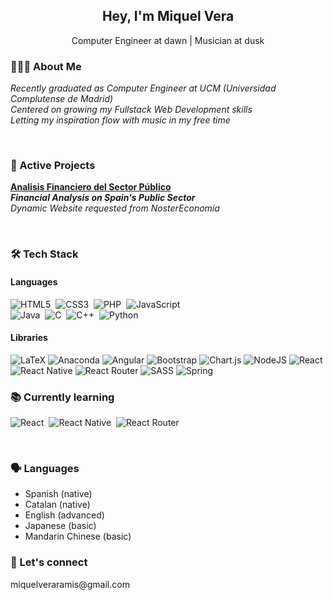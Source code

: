 <!-- README Miquel Vera -->
<!-- Badges: https://github.com/Ileriayo/markdown-badges -->

<h2 align = "center">Hey, I'm Miquel Vera</h2>
<p align="center">Computer Engineer at dawn | Musician at dusk</p>

<h3>👨🏻‍💻 About Me</h3>
<p>
  <i>
    Recently graduated as Computer Engineer at UCM (Universidad Complutense de Madrid)
    <br>
    Centered on growing my Fullstack Web Development skills
    <br>
    Letting my inspiration flow with music in my free time
  </i>
</p>

<br>

<h3>📝 Active Projects</h3>
<p>
  <b><a href="https://www.analisisfinancierosectorpublico.com">Analisis Financiero del Sector Público</a></b>
  <br>
  <b><i>Financial Analysis on Spain's Public Sector</i></b>
  <br>
  <i>Dynamic Website requested from NosterEconomia</i>
</p>

<br>

<h3>🛠 Tech Stack</h3>
<h4>Languages</h4>

![HTML5](https://img.shields.io/badge/html5-%23E34F26.svg?style=for-the-badge&logo=html5&logoColor=white)&nbsp;
![CSS3](https://img.shields.io/badge/css3-%231572B6.svg?style=for-the-badge&logo=css3&logoColor=white)&nbsp;
![PHP](https://img.shields.io/badge/php-%23777BB4.svg?style=for-the-badge&logo=php&logoColor=white)&nbsp;
![JavaScript](https://img.shields.io/badge/javascript-%23323330.svg?style=for-the-badge&logo=javascript&logoColor=%23F7DF1E)&nbsp;
<br>
![Java](https://img.shields.io/badge/java-%23ED8B00.svg?style=for-the-badge&logo=java&logoColor=white)&nbsp;
![C](https://img.shields.io/badge/c-%2300599C.svg?style=for-the-badge&logo=c&logoColor=white)&nbsp;
![C++](https://img.shields.io/badge/c++-%2300599C.svg?style=for-the-badge&logo=c%2B%2B&logoColor=white)&nbsp;
![Python](https://img.shields.io/badge/python-3670A0?style=for-the-badge&logo=python&logoColor=ffdd54)&nbsp;
<br>
<h4>Libraries</h4>

![LaTeX](https://img.shields.io/badge/latex-%23008080.svg?style=for-the-badge&logo=latex&logoColor=white)
![Anaconda](https://img.shields.io/badge/Anaconda-%2344A833.svg?style=for-the-badge&logo=anaconda&logoColor=white)
![Angular](https://img.shields.io/badge/angular-%23DD0031.svg?style=for-the-badge&logo=angular&logoColor=white)
![Bootstrap](https://img.shields.io/badge/bootstrap-%23563D7C.svg?style=for-the-badge&logo=bootstrap&logoColor=white)
![Chart.js](https://img.shields.io/badge/chart.js-F5788D.svg?style=for-the-badge&logo=chart.js&logoColor=white)
![NodeJS](https://img.shields.io/badge/node.js-6DA55F?style=for-the-badge&logo=node.js&logoColor=white)
![React](https://img.shields.io/badge/react-%2320232a.svg?style=for-the-badge&logo=react&logoColor=%2361DAFB)
![React Native](https://img.shields.io/badge/react_native-%2320232a.svg?style=for-the-badge&logo=react&logoColor=%2361DAFB)
![React Router](https://img.shields.io/badge/React_Router-CA4245?style=for-the-badge&logo=react-router&logoColor=white)
![SASS](https://img.shields.io/badge/SASS-hotpink.svg?style=for-the-badge&logo=SASS&logoColor=white)
![Spring](https://img.shields.io/badge/spring-%236DB33F.svg?style=for-the-badge&logo=spring&logoColor=white)

<h3>📚 Currently learning</h3>

![React](https://img.shields.io/badge/react-%2320232a.svg?style=for-the-badge&logo=react&logoColor=%2361DAFB)&nbsp;
![React Native](https://img.shields.io/badge/react_native-%2320232a.svg?style=for-the-badge&logo=react&logoColor=%2361DAFB)&nbsp;
![React Router](https://img.shields.io/badge/React_Router-CA4245?style=for-the-badge&logo=react-router&logoColor=white)&nbsp;

<br>

<h3>🗣️ Languages</h3>
<p>
<ul>
  <li>Spanish (native)</li>
  <li>Catalan (native)</li>
  <li>English (advanced)</li>
  <li>Japanese (basic)</li>
  <li>Mandarin Chinese (basic)</li>
</ul>
</p>

<h3>🤝 Let's connect</h3>
miquelveraramis@gmail.com
